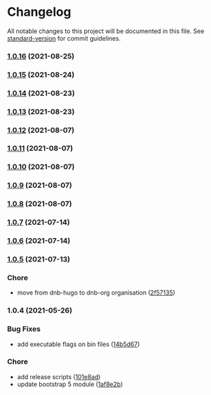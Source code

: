 # Changelog

All notable changes to this project will be documented in this file. See [standard-version](https://github.com/conventional-changelog/standard-version) for commit guidelines.

### [1.0.16](https://github.com/themefisher/themefisher-docs/compare/v1.0.15...v1.0.16) (2021-08-25)

### [1.0.15](https://github.com/themefisher/themefisher-docs/compare/v1.0.14...v1.0.15) (2021-08-24)

### [1.0.14](https://github.com/themefisher/themefisher-docs/compare/v1.0.13...v1.0.14) (2021-08-23)

### [1.0.13](https://github.com/themefisher/themefisher-docs/compare/v1.0.12...v1.0.13) (2021-08-23)

### [1.0.12](https://github.com/themefisher/themefisher-docs/compare/v1.0.11...v1.0.12) (2021-08-07)

### [1.0.11](https://github.com/themefisher/themefisher-docs/compare/v1.0.10...v1.0.11) (2021-08-07)

### [1.0.10](https://github.com/themefisher/themefisher-docs/compare/v1.0.9...v1.0.10) (2021-08-07)

### [1.0.9](https://github.com/themefisher/themefisher-docs/compare/v1.0.8...v1.0.9) (2021-08-07)

### [1.0.8](https://github.com/themefisher/themefisher-docs/compare/v1.0.7...v1.0.8) (2021-08-07)

### [1.0.7](https://github.com/themefisher/themefisher-docs/compare/v1.0.6...v1.0.7) (2021-07-14)

### [1.0.6](https://github.com/themefisher/themefisher-docs/compare/v1.0.5...v1.0.6) (2021-07-14)

### [1.0.5](https://github.com/themefisher/themefisher-docs/compare/v1.0.4...v1.0.5) (2021-07-13)


### Chore

* move from dnb-hugo to dnb-org organisation ([2f57135](https://github.com/themefisher/themefisher-docs/commit/2f5713583fffeb12d40db5a87943b9db3f5e9834))

### 1.0.4 (2021-05-26)


### Bug Fixes

* add executable flags on bin files ([14b5d67](https://github.com/themefisher/themefisher-docs/commit/14b5d6799960630e9254dc414bb6a20c4baf6016))


### Chore

* add release scripts ([101e8ad](https://github.com/themefisher/themefisher-docs/commit/101e8ad64738f3836702d847e577d08571296957))
* update bootstrap 5 module ([1af8e2b](https://github.com/themefisher/themefisher-docs/commit/1af8e2ba89d1dede40ff6cad77cdf287bcec4c5a))
